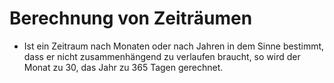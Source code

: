 # Berechnung von Zeiträumen

- Ist ein Zeitraum nach Monaten oder nach Jahren in dem Sinne bestimmt, dass er nicht zusammenhängend zu verlaufen braucht, so wird der Monat zu 30, das Jahr zu 365 Tagen gerechnet.

